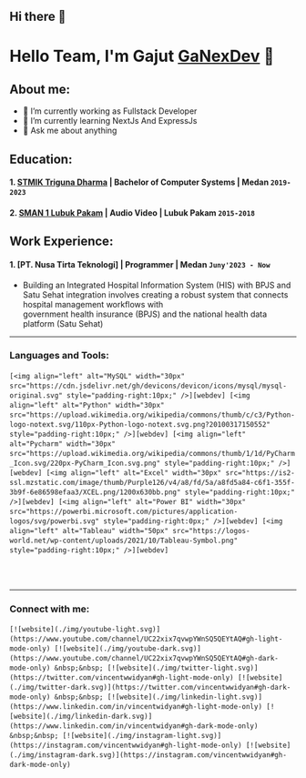 ## Hi there 👋

# Hello Team, I'm Gajut [GaNexDev](https://www.youtube.com/@GANEXDEV) 👋
## About me:
- 🔭 I’m currently working as Fullstack Developer
- 🌱 I’m currently learning NextJs And ExpressJs
- 💬 Ask me about anything

## Education:

#### 1. [STMIK Triguna Dharma](https://fresh.trigunadharma.ac.id/) | Bachelor of Computer Systems | Medan `2019-2023`
 #### 2. [SMAN 1 Lubuk Pakam](https://www.instagram.com/smkn1lupa_hits/?hl=id) | Audio Video | Lubuk Pakam `2015-2018`

## Work Experience:
#### 1. [PT. Nusa Tirta Teknologi] | Programmer | Medan `Juny'2023 - Now`
   -  Building an Integrated Hospital Information System (HIS) with BPJS and Satu Sehat integration involves creating a robust system that connects hospital management workflows with  
      government health insurance (BPJS) and the national health data platform (Satu Sehat)
---

### Languages and Tools:

`[<img align="left" alt="MySQL" width="30px" src="https://cdn.jsdelivr.net/gh/devicons/devicon/icons/mysql/mysql-original.svg" style="padding-right:10px;" />][webdev]
[<img align="left" alt="Python" width="30px" src="https://upload.wikimedia.org/wikipedia/commons/thumb/c/c3/Python-logo-notext.svg/110px-Python-logo-notext.svg.png?20100317150552" style="padding-right:10px;" />][webdev]
[<img align="left" alt="Pycharm" width="30px" src="https://upload.wikimedia.org/wikipedia/commons/thumb/1/1d/PyCharm_Icon.svg/220px-PyCharm_Icon.svg.png" style="padding-right:10px;" />][webdev]
[<img align="left" alt="Excel" width="30px" src="https://is2-ssl.mzstatic.com/image/thumb/Purple126/v4/a8/fd/5a/a8fd5a84-c6f1-355f-3b9f-6e86598efaa3/XCEL.png/1200x630bb.png" style="padding-right:10px;" />][webdev]
[<img align="left" alt="Power BI" width="30px" src="https://powerbi.microsoft.com/pictures/application-logos/svg/powerbi.svg" style="padding-right:0px;" />][webdev]
[<img align="left" alt="Tableau" width="50px" src="https://logos-world.net/wp-content/uploads/2021/10/Tableau-Symbol.png" style="padding-right:10px;" />][webdev]`

<br />
<br />

---
### Connect with me:

`[![website](./img/youtube-light.svg)](https://www.youtube.com/channel/UC22xix7qvwpYWnSQ5QEYtAQ#gh-light-mode-only)
[![website](./img/youtube-dark.svg)](https://www.youtube.com/channel/UC22xix7qvwpYWnSQ5QEYtAQ#gh-dark-mode-only)
&nbsp;&nbsp;
[![website](./img/twitter-light.svg)](https://twitter.com/vincentwwidyan#gh-light-mode-only)
[![website](./img/twitter-dark.svg)](https://twitter.com/vincentwwidyan#gh-dark-mode-only)
&nbsp;&nbsp;
[![website](./img/linkedin-light.svg)](https://www.linkedin.com/in/vincentwidyan#gh-light-mode-only)
[![website](./img/linkedin-dark.svg)](https://www.linkedin.com/in/vincentwidyan#gh-dark-mode-only)
&nbsp;&nbsp;
[![website](./img/instagram-light.svg)](https://instagram.com/vincentwwidyan#gh-light-mode-only)
[![website](./img/instagram-dark.svg)](https://instagram.com/vincentwwidyan#gh-dark-mode-only)`



[webdev]: https://github.com/vincentwidyan/vincentwidyan
